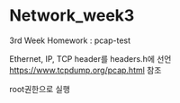 # Network_week3
3rd Week Homework : pcap-test

Ethernet, IP, TCP header를 headers.h에 선언
https://www.tcpdump.org/pcap.html 참조

root권한으로 실행
